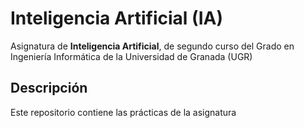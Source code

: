 # Inteligencia Artificial (IA)

Asignatura de **Inteligencia Artificial**, de segundo curso del Grado en Ingeniería Informática de la Universidad de Granada (UGR)

## Descripción

Este repositorio contiene las prácticas de la asignatura
